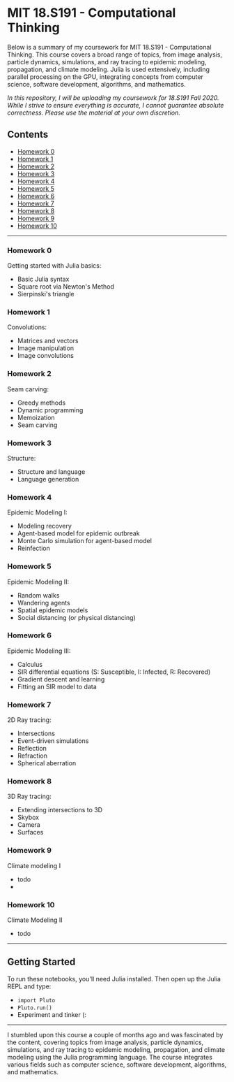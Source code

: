 # MIT 18.S191 - Computational Thinking 

Below is a summary of my coursework for MIT 18.S191 - Computational Thinking. This course covers a broad range of topics, from image analysis, particle dynamics, simulations, and ray tracing to epidemic modeling, propagation, and climate modeling. Julia is used extensively, including parallel processing on the GPU, integrating concepts from computer science, software development, algorithms, and mathematics.

_In this repository, I will be uploading my coursework for 18.S191 Fall 2020. While I strive to ensure everything is accurate, I cannot guarantee absolute correctness. Please use the material at your own discretion._

## Contents
- [Homework 0](#homework-0)
- [Homework 1](#homework-1)
- [Homework 2](#homework-2)
- [Homework 3](#homework-3)
- [Homework 4](#homework-4)
- [Homework 5](#homework-5)
- [Homework 6](#homework-6)
- [Homework 7](#homework-7)
- [Homework 8](#homework-8)
- [Homework 9](#homework-9)
- [Homework 10](#homework-10)
---

### Homework 0
Getting started with Julia basics:
- Basic Julia syntax
- Square root via Newton's Method
- Sierpinski's triangle

### Homework 1
Convolutions:
- Matrices and vectors
- Image manipulation
- Image convolutions

### Homework 2
Seam carving:
- Greedy methods
- Dynamic programming
- Memoization
- Seam carving

### Homework 3
Structure:
- Structure and language
- Language generation

### Homework 4
Epidemic Modeling I:
- Modeling recovery
- Agent-based model for epidemic outbreak
- Monte Carlo simulation for agent-based model
- Reinfection

### Homework 5
Epidemic Modeling II:
- Random walks
- Wandering agents
- Spatial epidemic models
- Social distancing (or physical distancing)

### Homework 6
Epidemic Modeling III:
- Calculus
- SIR differential equations (S: Susceptible, I: Infected, R: Recovered)
- Gradient descent and learning
- Fitting an SIR model to data

### Homework 7
2D Ray tracing:
- Intersections
- Event-driven simulations
- Reflection
- Refraction
- Spherical aberration

### Homework 8
3D Ray tracing:
- Extending intersections to 3D
- Skybox
- Camera
- Surfaces

### Homework 9
Climate modeling I
  - todo
  - 
### Homework 10
Climate Modeling II
- todo
  
---

## Getting Started

To run these notebooks, you'll need Julia installed. Then open up the Julia REPL and type:
- `import Pluto`
- `Pluto.run()`
- Experiment and tinker (:

---

I stumbled upon this course a couple of months ago and was fascinated by the content, covering topics from image analysis, particle dynamics, simulations, and ray tracing to epidemic modeling, propagation, and climate modeling using the Julia programming language. The course integrates various fields such as computer science, software development, algorithms, and mathematics.
